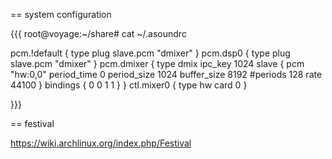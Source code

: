 


== system configuration

{{{
root@voyage:~/share# cat ~/.asoundrc


pcm.!default {
    type plug
    slave.pcm "dmixer"
}
pcm.dsp0 {
    type plug
    slave.pcm "dmixer"
}
pcm.dmixer {
    type dmix
    ipc_key 1024
    slave {
        pcm "hw:0,0"
        period_time 0
        period_size 1024
        buffer_size 8192
        #periods 128
        rate 44100
     }
     bindings {
        0 0
        1 1
     }
}
ctl.mixer0 {
    type hw
    card 0
}

}}}



== festival

https://wiki.archlinux.org/index.php/Festival

